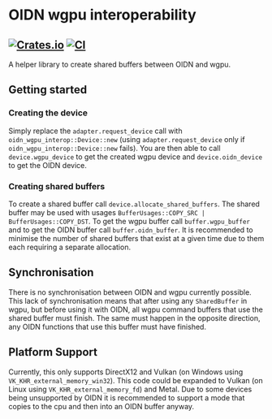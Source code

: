 # OIDN wgpu interoperability


[![Crates.io](https://img.shields.io/crates/v/oidn-wgpu-interop.svg)](https://crates.io/crates/oidn-wgpu-interop)
[![CI](https://github.com/Vecvec/oidn-wgpu-interop/actions/workflows/ci.yml/badge.svg)](https://github.com/Vecvec/oidn-wgpu-interop/actions/workflows/ci.yml)
---

A helper library to create shared buffers between OIDN and
wgpu. 

## Getting started

### Creating the device

Simply replace the `adapter.request_device` call with
`oidn_wgpu_interop::Device::new` (using
`adapter.request_device` only if
`oidn_wgpu_interop::Device::new` fails). You are then able
to call `device.wgpu_device` to get the created wgpu device
and `device.oidn_device` to get the OIDN device.

### Creating shared buffers

To create a shared buffer call
`device.allocate_shared_buffers`. The shared buffer may be
used with usages
`BufferUsages::COPY_SRC | BufferUsages::COPY_DST`. To get
the wgpu buffer call `buffer.wgpu_buffer` and to get the
OIDN buffer call `buffer.oidn_buffer`. It is recommended to
minimise the number of shared buffers that exist at a given
time due to them each requiring a separate allocation.

## Synchronisation

There is no synchronisation between OIDN and wgpu currently
possible. This lack of synchronisation means that after
using any `SharedBuffer` in wgpu, but before using it with
OIDN, all wgpu command buffers that use the shared buffer
must finish. The same must happen in the opposite direction,
any OIDN functions that use this buffer must have finished.

## Platform Support

Currently, this only supports DirectX12 and Vulkan (on
Windows using `VK_KHR_external_memory_win32`). This code
could be expanded to Vulkan (on Linux using
`VK_KHR_external_memory_fd`) and Metal. Due to some devices
being unsupported by OIDN it is recommended to support a
mode that copies to the cpu and then into an OIDN buffer
anyway.